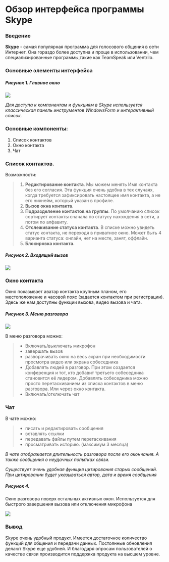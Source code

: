 # Обзор интерфейса программы Skype #


### Введение ###

**Skype** - самая популярная программа для голосового общения в сети Интернет. Она гораздо более доступна и проще в использовании, чем специализированные программы,такие как TeamSpeak или Ventrilo.

### Основные элементы интерфейса ###

##### Рисунок 1. Главное окно #####

![](http://i59.fastpic.ru/big/2013/1208/ea/23d4256c3c3c63297a25be455e001aea.png)

*Для доступа к компонентам и функциям в Skype используется классическая панель инструментов WindowsForm и интерактивный список.*

### Основные компоненты: ###
1. Список контактов
2. Окно контакта
3. Чат


### Список контактов. ###
Возможности: 
> 1. **Редактирование контакта**. Мы можем менять Имя контакта без его согласия. Эта функция очень удобна в тех случаях, когда требуется зафиксировать настоящее имя контакта, а не его никнейм, который указан в профиле.
> 2. **Вызов окна контакта**. 
> 3. **Подразделение контактов на группы**. По умолчанию список сортирует контакты сначала по статусу нахождения в сети, а потом по алфавиту. 
> 4. **Отслеживание статуса контакта**. В списке можно увидеть статус контакта, не переходя в приватное окно. Может быть 4 варианта статуса: онлайн, нет на месте, занят, оффлайн.
> 5. **Блокировка контакта.** 

##### Рисунок 2. Входящий вызов #####
![](http://i57.fastpic.ru/big/2013/1208/2d/693dacad510560e7ec641ed3e2dc482d.png)

### Окно контакта ###

Окно показывает аватар контакта крупным планом, его местоположение и часовой пояс (задается контактом при регистрации). Здесь же нам доступны функции вызова, видео вызова и чата.

##### Рисунок 3. Меню разговора #####

![](http://i60.fastpic.ru/big/2013/1208/ed/f457abecc7a1d40068040eac83eb86ed.png)

В меню разговора можно:
> - Включать/выключать микрофон
> - завершать вызов
> - разворачивать окно на весь экран при необходимости просмотра видео или экрана собеседника
> - Добавлять людей в разговор. При этом создается конференция и тот, кто добавит третьего собеседника становится её лидером. Добавлять собеседника можно просто перетаскиванием из списка контактов в меню разговора. Или через окно контакта.
> - Включать/отключать чат

### Чат ###

В чате можно:
> - писать и редактировать сообщения
> - вставлять ссылки
> - передавать файлы путем перетаскивания
> - просматривать историю. (максимум 3 месяца)

*В чате отображается длительность разговора после его окончания. А также сообщения о неудачных попытках связи.*

*Существует очень удобная функция цитирования старых сообщений. При цитировании будет указываться автор, дата и время сообщения*

##### Рисунок 4. ######
Окно разговора поверх остальных активных окон. Используется для быстрого завершения вызова или отключения микрофона

![](http://i59.fastpic.ru/big/2013/1208/ca/134592c7ed554b6602e81fcf7234b1ca.png)

### Вывод ###

Skype очень удобный продукт. Имеется достаточное количество функций для общения и передачи данных. Постоянные обновления делают Skype еще удобней. И благодаря опросам пользователей о качестве связи производится поддержка продукта на высшем уровне.